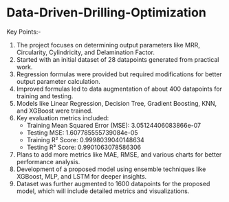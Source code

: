# Data-Driven-Drilling-Optimization

Key Points:-
1. The project focuses on determining output parameters like MRR, Circularity, Cylindricity, and Delamination Factor.  
2. Started with an initial dataset of 28 datapoints generated from practical work.  
3. Regression formulas were provided but required modifications for better output parameter calculation.  
4. Improved formulas led to data augmentation of about 400 datapoints for training and testing.  
5. Models like Linear Regression, Decision Tree, Gradient Boosting, KNN, and XGBoost were trained.  
6. Key evaluation metrics included:  
   - Training Mean Squared Error (MSE): 3.05124406083866e-07  
   - Testing MSE: 1.607785555739084e-05  
   - Training R² Score: 0.9998039040148634  
   - Testing R² Score: 0.9901063078586306  
7. Plans to add more metrics like MAE, RMSE, and various charts for better performance analysis.  
8. Development of a proposed model using ensemble techniques like XGBoost, MLP, and LSTM for deeper insights.
9. Dataset was further augmented to 1600 datapoints for the proposed model, which will include detailed metrics and visualizations.
